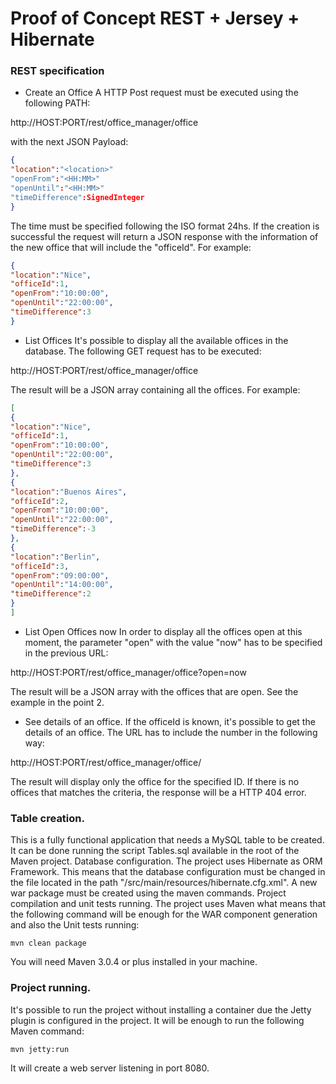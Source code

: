 # Proof of Concept REST + Jersey + Hibernate

### REST specification

* Create an Office
A HTTP Post request must be executed using the following PATH:

http://HOST:PORT/rest/office_manager/office

with the next JSON Payload:

```JSON
{
"location":"<location>"
"openFrom":"<HH:MM>"
"openUntil":"<HH:MM>"
"timeDifference":SignedInteger
}
```

The time must be specified following the ISO format 24hs.
If the creation is successful the request will return a JSON response with the information of the new office that will include the "officeId". For example:

```JSON
{
"location":"Nice",
"officeId":1,
"openFrom":"10:00:00",
"openUntil":"22:00:00",
"timeDifference":3
}
```

* List Offices
It's possible to display all the available offices in the database. The following GET request has to be executed:

http://HOST:PORT/rest/office_manager/office

The result will be a JSON array containing all the offices. For example:

```JSON
[
{
"location":"Nice",
"officeId":1,
"openFrom":"10:00:00",
"openUntil":"22:00:00",
"timeDifference":3
},
{
"location":"Buenos Aires",
"officeId":2,
"openFrom":"10:00:00",
"openUntil":"22:00:00",
"timeDifference":-3
},
{
"location":"Berlin",
"officeId":3,
"openFrom":"09:00:00",
"openUntil":"14:00:00",
"timeDifference":2
}
]
```

* List Open Offices now
In order to display all the offices open at this moment, the parameter "open" with the value "now" has to be specified in the previous URL:

http://HOST:PORT/rest/office_manager/office?open=now

The result will be a JSON array with the offices that are open. See the example in the point 2.

* See details of an office.
If the officeId is known, it's possible to get the details of an office. The URL has to include the number in the following way:

http://HOST:PORT/rest/office_manager/office/<officeId>

The result will display only the office for the specified ID. If there is no offices that matches the criteria, the response will be a HTTP 404 error.

### Table creation.

This is a fully functional application that needs a MySQL table to be created. It can be done running the script Tables.sql available in the root of the Maven project.
Database configuration.
The project uses Hibernate as ORM Framework. This means that the database configuration must be changed in the file located in the path "/src/main/resources/hibernate.cfg.xml". A new war package must be created using the maven commands.
Project compilation and unit tests running.
The project uses Maven what means that the following command will be enough for the WAR component generation and also the Unit tests running:

```
mvn clean package
```

You will need Maven 3.0.4 or plus installed in your machine.

### Project running.

It's possible to run the project without installing a container due the Jetty plugin is configured in the project. It will be enough to run the following Maven command:

```
mvn jetty:run
```

It will create a web server listening in port 8080.

